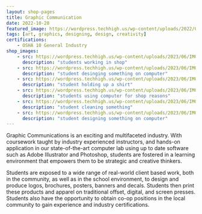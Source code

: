 ```yaml
---
layout: shop-pages
title: Graphic Communication
date: 2022-10-28
featured_image: https://wordpress.techhigh.us/wp-content/uploads/2022/04/neven-krcmarek-V4EOZj7g1gw-unsplash-1.jpg
tags: [art, graphics, designing, design, creativity]
certifications:
    - OSHA 10 General Industry
shop_images:
    - src: https://wordpress.techhigh.us/wp-content/uploads/2023/06/IMG_5585-JPG.jpg
      description: "students working in shop"
    - src: https://wordpress.techhigh.us/wp-content/uploads/2023/06/IMG_3418-JPG.jpg
      description: "student desinging something on computer"
    - src: https://wordpress.techhigh.us/wp-content/uploads/2023/06/IMG_5593-JPG.jpg
      description: "student holding up a shirt"
    - src: https://wordpress.techhigh.us/wp-content/uploads/2023/06/IMG_8106-JPG.jpg
      description: "students using computer for shop reasons"
    - src: https://wordpress.techhigh.us/wp-content/uploads/2023/06/IMG_5606-JPG.jpg
      description: "student cleaning something"
    - src: https://wordpress.techhigh.us/wp-content/uploads/2023/06/IMG_3433-JPG.jpg
      description: "student designing something on computer"
---
```


Graphic Communications is an exciting and multifaceted industry. With coursework taught by industry experienced instructors, and hands-on application in our state-of-the-art computer lab using up to date software such as Adobe Illustrator and Photoshop, students are fostered in a learning environment that empowers them to be strategic and creative thinkers. 

Students are exposed to a wide range of real-world client based work, both in the community, as well as in the school environment, to design and produce logos, brochures, posters, banners and decals. Students then print these products and apparel on traditional offset, digital, and screen presses. Students also have the opportunity to obtain co-op positions in the local community to gain experience and industry certifications.